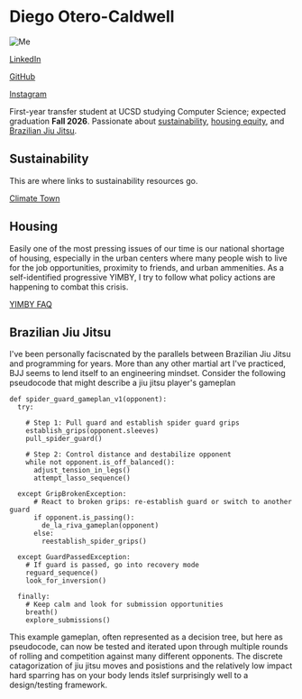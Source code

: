 # Diego Otero-Caldwell

![Me](IMG_3687-Small.HEIC)

[LinkedIn](https://www.linkedin.com/in/diego-otero-caldwell)

[GitHub](https://github.com/DOteroCaldwell)

[Instagram](https://www.instagram.com/jitsplits)


First-year transfer student at UCSD studying Computer Science; expected graduation **Fall 2026**. Passionate about [sustainability](#sustainability), [housing equity](#housing), and [Brazilian Jiu Jitsu](#brazilian-Jiu-Jitsu).

## Sustainability
This are where links to sustainability resources go.

[Climate Town](https://www.youtube.com/watch?v=PJnJ8mK3Q3g)

## Housing
Easily one of the most pressing issues of our time is our national shortage of housing, especially in the urban centers where many people wish to live for the job opportunities, proximity to friends, and urban ammenities. As a self-identified progressive YIMBY, I try to follow what policy actions are happening to combat this crisis.

[YIMBY FAQ](housing_faq.md)

## Brazilian Jiu Jitsu

I've been personally faciscnated by the parallels between Brazilian Jiu Jitsu and programming for years. More than any other martial art I've practiced, BJJ seems to lend itself to an engineering mindset. Consider the following pseudocode that might describe a jiu jitsu player's gameplan 

```
def spider_guard_gameplan_v1(opponent):
  try:

    # Step 1: Pull guard and establish spider guard grips
    establish_grips(opponent.sleeves)
    pull_spider_guard()

    # Step 2: Control distance and destabilize opponent
    while not opponent.is_off_balanced():
      adjust_tension_in_legs()
      attempt_lasso_sequence()

  except GripBrokenException:
      # React to broken grips: re-establish guard or switch to another guard
      if opponent.is_passing():
        de_la_riva_gameplan(opponent)
      else:
        reestablish_spider_grips()

  except GuardPassedException:
    # If guard is passed, go into recovery mode
    reguard_sequence()
    look_for_inversion()

  finally:
    # Keep calm and look for submission opportunities
    breath()
    explore_submissions()
```

This example gameplan, often represented as a decision tree, but here as pseudocode, can now be tested and iterated upon through multiple rounds of rolling and competition against many different opponents. The discrete catagorization of jiu jitsu moves and posistions and the relatively low impact hard sparring has on your body lends itslef surprisingly well to a design/testing framework.